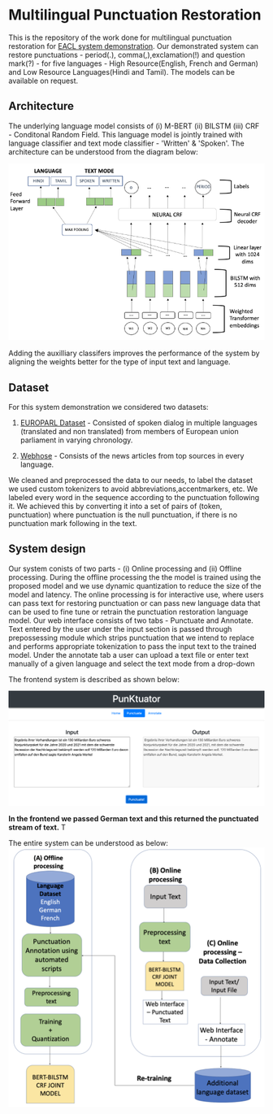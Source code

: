 # Multilingual Punctuation Restoration


This is the repository of the work done for multilingual punctuation restoration for [EACL system demonstration](https://2021.eacl.org/calls/demos/). Our demonstrated system can restore punctuations - period(.), comma(,),exclamation(!) and question mark(?) - for five languages - High Resource(English, French and German) and Low Resource Languages(Hindi and Tamil). The models can be available on request.

## Architecture
The underlying language model consists of  (i) M-BERT (ii) BILSTM (iii) CRF - Conditonal Random Field. This language model is jointly trained with language classifier and text mode classifier - 'Written' & 'Spoken'. The architecture can be understood from the diagram below:

![BERT_ARCHITECTURE](https://github.com/VarnithChordia/Multlingual_Punctuation_restoration/blob/master/PR_architecture.png)

Adding the auxilliary classifers improves the performance of the system by aligning the weights better for the type of input text and language. 

## Dataset
For this system demonstration we considered two datasets:

1. [EUROPARL Dataset](https://www.statmt.org/europarl/) - Consisted of spoken dialog in multiple languages (translated and non translated) from members of European union parliament in varying chronology.

2. [Webhose](https://webhose.io/?utm_medium=CPC&utm_source=Google&utm_campaign=1200517_WD-Brand-campaign-global&gclid=CjwKCAjw1ej5BRBhEiwAfHyh1Oo_F73bFNOihGRVFEw0dzwyfxqWhZoj5Vw4kjlbFN3GX2-YVcBmiBoC-vkQAvD_BwE) - Consists of the news articles from top sources in every language.

We cleaned and preprocessed the data to our needs, to label the dataset we used custom tokenizers  to avoid abbreviations,accentmarkers, etc.  We labeled every word in the sequence according to the punctuation following it. We achieved this by converting it into a set of pairs of (token, punctuation) where punctuation is the null punctuation, if there is no punctuation mark following in the text.


## System design
Our system conists of two parts - (i) Online processing and (ii) Offline processing. During the offline processing the the model is trained using the proposed model and we use dynamic quantization to reduce the size of the model and latency. The online processing is for interactive use, where users can pass text for restoring punctuation or can pass new language data that can be used to fine tune or retrain the punctuation restoration language model. Our web interface consists of two tabs - Punctuate and Annotate. Text entered by the user under the input section is passed through prepossessing module which strips punctuation that we intend to replace and performs appropriate tokenization to pass the input text to the trained model. Under the annotate tab a user can upload a text file or enter text manually of a given language and select the text mode from a drop-down

The frontend system is described as shown below:

![frontend_design](https://github.com/VarnithChordia/Multlingual_Punctuation_restoration/blob/master/Front_end.png)

**In the frontend we passed German text and this returned the punctuated stream of text.** T


The  entire system can be understood as below:
![System_design](https://github.com/VarnithChordia/Multlingual_Punctuation_restoration/blob/master/SYSTEM_DESIGN_2.png)




